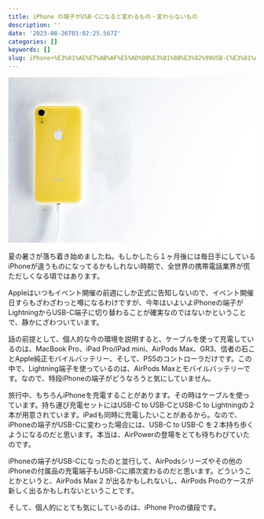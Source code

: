```yaml
---
title: iPhone の端子がUSB-Cになると変わるもの・変わらないもの
description: ''
date: '2023-08-26T03:02:25.567Z'
categories: []
keywords: []
slug: iPhone+%E3%81%AE%E7%AB%AF%E5%AD%90%E3%81%8B%E3%82%99USB-C%E3%81%AB%E3%81%AA%E3%82%8B%E3%81%A8%E5%A4%89%E3%82%8F%E3%82%8B%E3%82%82%E3%81%AE%E3%83%BB...
---
```

![](1__XegeXZ1gogwGEu7BLtWTVw.jpeg)

夏の暑さが落ち着き始めましたね。もしかしたら１ヶ月後には毎日手にしているiPhoneが違うものになってるかもしれない時期で、全世界の携帯電話業界が慌ただしくなる頃ではあります。

Appleはいつもイベント開催の前週にしか正式に告知しないので、イベント開催日すらもざわざわっと噂になるわけですが、今年はいよいよiPhoneの端子がLightningからUSB-C端子に切り替わることが確実なのではないかということで、静かにざわついています。

話の前提として、個人的な今の環境を説明すると、ケーブルを使って充電しているのは、MacBook Pro、iPad Pro/iPad mini、AirPods Max、GR3、信者の石ことApple純正モバイルバッテリー、そして、PS5のコントローラだけです。この中で、Lightning端子を使っているのは、AirPods Maxとモバイルバッテリーです。なので、特段iPhoneの端子がどうなろうと気にしていません。

旅行中、もちろんiPhoneを充電することがあります。その時はケーブルを使っています。持ち運び充電セットにはUSB-C to USB-CとUSB-C to Lightningの２本が用意されています。iPadも同時に充電したいことがあるから。なので、iPhoneの端子がUSB-Cに変わった場合には、USB-C to USB-C を２本持ち歩くようになるのだと思います。本当は、AirPowerの登場をとても待ちわびていたのです。

iPhoneの端子がUSB-Cになったのと並行して、AirPodsシリーズやその他のiPhoneの付属品の充電端子もUSB-Cに順次変わるのだと思います。どういうことかというと、AirPods Max 2 が出るかもしれないし、AirPods Proのケースが新しく出るかもしれないということです。

そして、個人的にとても気にしているのは、iPhone Proの値段です。